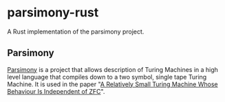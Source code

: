 # parsimony-rust
A Rust implementation of the parsimony project.

## Parsimony
[Parsimony][parsimony] is a project that allows description of Turing Machines in a high level language that compiles down to a two symbol, single tape Turing Machine. It is used in the paper "[A Relatively Small Turing Machine Whose Behaviour Is Independent of ZFC][independent]".

[parsimony]: https://github.com/adamyedidia/parsimony
[independent]: http://www.scottaaronson.com/busybeaver.pdf
